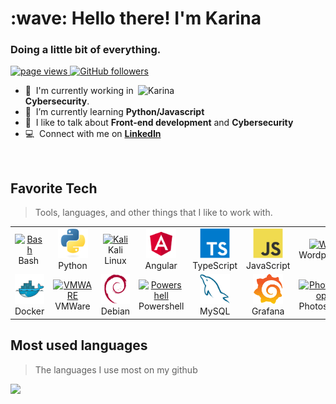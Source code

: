 <h1 align="left" id="karilafig-title">:wave: Hello there! I'm Karina</h1>
<h3 align="left">Doing a little bit of everything.</h3>

<p align="left">
  <a href="https://github.com/karilafig">
    <img src="https://komarev.com/ghpvc/?username=karilafig" alt="page views" />
  </a>
  <a href="https://github.com/karilafig?tab=followers">
    <img alt="GitHub followers" src="https://img.shields.io/github/followers/karilafig?color=green&logo=github">
  </a>
</p>

<a href="#karilafig-title">
  <img src="https://octodex.github.com/images/daftpunktocat-guy.gif" alt="Karina" align="right" width="300" />
</a>

- :office: &nbsp;I'm currently working in **Cybersecurity**.
- :seedling: &nbsp;I’m currently learning **Python/Javascript**
- :speech_balloon: &nbsp;I like to talk about **Front-end development** and **Cybersecurity**
- :computer: &nbsp;Connect with me on **[LinkedIn]**
<br>

<h2 align="left" id="karilafig-tech">Favorite Tech</h2>

> Tools, languages, and other things that I like to work with.

<table>
  <tr>
    <td align="center" width="96">
      <a href="#karilafig-tech">
        <img src="https://community.infoblox.com/t5/image/serverpage/image-id/2195iA290BF7E3BA6064D/image-size/large/is-moderation-mode/true?v=v2&px=999" width="48" height="48" alt="Bash" />
      </a>
      <br>Bash&nbsp;
    </td>
    <td align="center" width="96">
      <a href="#karilafig-tech">
        <img src="./img/python-original.svg" width="48" height="48" alt="Python" />
      </a>
      <br>Python
    </td>
    <td align="center" width="96">
      <a href="#karilafig-tech">
        <img src="https://upload.wikimedia.org/wikipedia/commons/thumb/2/2b/Kali-dragon-icon.svg/2048px-Kali-dragon-icon.svg.png" width="48" height="48" alt="Kali" />
      </a>
      <br>Kali Linux
    </td>
    <td align="center" width="96">
      <a href="#karilafig-tech">
        <img src="./img/angular.svg" width="48" height="48" alt="Angular" />
      </a>
      <br>Angular
    </td>
    <td align="center" width="96">
      <a href="#karilafig-tech">
        <img src="./img/typescript-original.svg" width="48" height="48" alt="TypeScript" />
      </a>
      <br>TypeScript
    </td>
    <td align="center" width="96">
      <a href="#karilafig-tech">
        <img src="./img/javascript-original.svg" width="48" height="48" alt="JavaScript" />
      </a>
      <br>JavaScript
    </td>
    <td align="center" width="96">
      <a href="#karilafig-tech" >
        <img src="https://upload.wikimedia.org/wikipedia/commons/thumb/9/98/WordPress_blue_logo.svg/1200px-WordPress_blue_logo.svg.png" width="48" height="48" alt="WP" />
      </a>
      <br>Wordpress
    </td>
    <td align="center" width="96">
      <a href="#karilafig-tech">
        <img src="./img/bootstrap-plain.svg" width="48" height="48" alt="Bootstrap" />
      </a>
      <br>Bootstrap
    </td>
    <td align="center" width="96">
      <a href="#karilafig-tech">
        <img src="./img/elastic.svg" width="48" height="48" alt="Elastic" />
      </a>
      <br>Elastic
    </td>
  </tr>
  <tr>
    <td align="center" width="96"> 
      <a href="#karilafig-tech" >
        <img src="./img/docker-original.svg" width="48" height="48" alt="Docker" />
      </a>
      <br>Docker
    </td>
    <td align="center" width="96">
      <a href="#karilafig-tech" >
        <img src="https://upload.wikimedia.org/wikipedia/en/7/7d/VMware_Player_logo.png" width="48" height="48" alt="VMWARE" />
      </a>
      <br>VMWare
    </td>
    <td align="center"  width="96">
      <a href="#karilafig-tech">
        <img src="./img/debian-original.svg" width="48" height="48" alt="Debian" />
      </a>
      <br>Debian
    </td>
    <td align="center" width="96">
      <a href="#karilafig-tech">
        <img src="https://raw.githubusercontent.com/PowerShell/PowerShell/master/assets/ps_black_128.svg" width="48" height="48" alt="Powershell" />
      </a>
      <br>Powershell
    </td>
    <td align="center"  width="96">
      <a href="#karilafig-tech">
        <img src="./img/mysql-original.svg" width="48" height="48" alt="MySQL" />
      </a>
      <br>MySQL
    </td>
    <td align="center" width="96">
      <a href="#karilafig-tech" >
        <img src="https://raw.githubusercontent.com/grafana/grafana/master/public/img/grafana_icon.svg" width="48" height="48" alt="Grafana" />
      </a>
      <br>Grafana
    </td>
     <td align="center" width="96">
      <a href="#karilafig-tech" >
        <img src="https://www.adobe.com/content/dam/acom/one-console/icons_rebrand/ps_appicon.svg" width="48" height="48" alt="Photoshop" />
      </a>
      <br>Photoshop
    </td>
    <td align="center" width="96">
      <a href="#karilafig-tech" >
        <img src="https://media.inkscape.org/static/images/inkscape-logo.svg" width="48" height="48" alt="Inkscape" />
      </a>
      <br>Inkscape
    </td>
  </tr>
</table>

<h2 align="left" id="karilafig-tech">Most used languages</h2>

> The languages I use most on my github
<img src="https://github-readme-stats.vercel.app/api/top-langs/?username=karilafig&theme=transparent"/>
<!-- links -->

[linkedin]: https://www.linkedin.com/in/karinafigueiroalves "Karina Figueiró LinkedIn"
